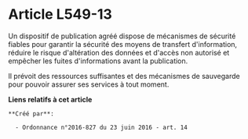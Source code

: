 # Article L549-13

Un dispositif de publication agréé dispose de mécanismes de sécurité fiables pour garantir la sécurité des moyens de
transfert d'information, réduire le risque d'altération des données et d'accès non autorisé et empêcher les fuites
d'informations avant la publication.

Il prévoit des ressources suffisantes et des mécanismes de sauvegarde pour pouvoir assurer ses services à tout moment.

**Liens relatifs à cet article**

	**Créé par**:

	  - Ordonnance n°2016-827 du 23 juin 2016 - art. 14
